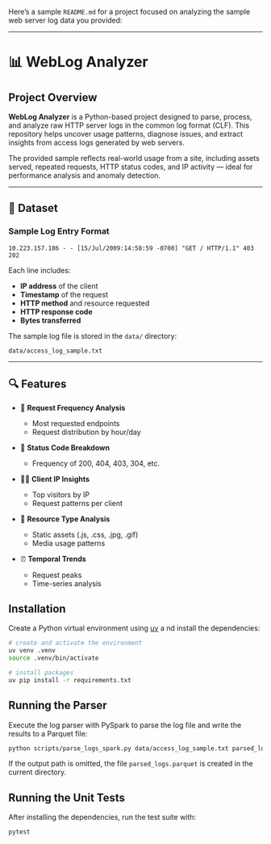 Here’s a sample `README.md` for a project focused on analyzing the sample web server log data you provided:

---

# 📊 WebLog Analyzer

## Project Overview

**WebLog Analyzer** is a Python-based project designed to parse, process, and analyze raw HTTP server logs in the common log format (CLF). This repository helps uncover usage patterns, diagnose issues, and extract insights from access logs generated by web servers.

The provided sample reflects real-world usage from a site, including assets served, repeated requests, HTTP status codes, and IP activity — ideal for performance analysis and anomaly detection.

---

## 📁 Dataset

### Sample Log Entry Format

```
10.223.157.186 - - [15/Jul/2009:14:58:59 -0700] "GET / HTTP/1.1" 403 202
```

Each line includes:

* **IP address** of the client
* **Timestamp** of the request
* **HTTP method** and resource requested
* **HTTP response code**
* **Bytes transferred**

The sample log file is stored in the `data/` directory:

```
data/access_log_sample.txt
```

---

## 🔍 Features

* 🔢 **Request Frequency Analysis**

  * Most requested endpoints
  * Request distribution by hour/day
* 🧾 **Status Code Breakdown**

  * Frequency of 200, 404, 403, 304, etc.
* 🧑‍💻 **Client IP Insights**

  * Top visitors by IP
  * Request patterns per client
* 📁 **Resource Type Analysis**

  * Static assets (.js, .css, .jpg, .gif)
  * Media usage patterns
* ⏰ **Temporal Trends**

  * Request peaks
  * Time-series analysis

## Installation

Create a Python virtual environment using [uv](https://github.com/astral-sh/uv) a
nd install the dependencies:

```bash
# create and activate the environment
uv venv .venv
source .venv/bin/activate

# install packages
uv pip install -r requirements.txt
```

## Running the Parser

Execute the log parser with PySpark to parse the log file and write the
results to a Parquet file:

```bash
python scripts/parse_logs_spark.py data/access_log_sample.txt parsed_logs.parquet
```

If the output path is omitted, the file `parsed_logs.parquet` is created in the
current directory.

## Running the Unit Tests

After installing the dependencies, run the test suite with:

```bash
pytest
```

